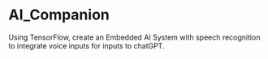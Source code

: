 # AI_Companion
Using TensorFlow, create an Embedded AI System with speech recognition to integrate voice inputs for inputs to chatGPT.
